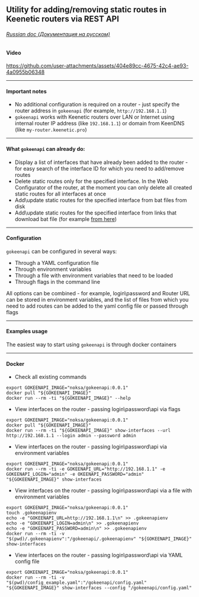 ## Utility for adding/removing static routes in Keenetic routers via REST API

###### [Russian doc (Документация на русском)](https://github.com/Noksa/gokeenapi/blob/main/README_ru.md)

#### Video

https://github.com/user-attachments/assets/404e89cc-4675-42c4-ae93-4a0955b06348

---

#### Important notes
* No additional configuration is required on a router - just specify the router address in `gokeenapi` (for example, `http://192.168.1.1`)
* `gokeenapi` works with Keenetic routers over LAN or Internet using internal router IP address (like `192.168.1.1`) or domain from KeenDNS (like `my-router.keenetic.pro`)
---

#### What `gokeenapi` can already do:
* Display a list of interfaces that have already been added to the router - for easy search of the interface ID for which you need to add/remove routes
* Delete static routes only for the specified interface. In the Web Configurator of the router, at the moment you can only delete all created static routes for all interfaces at once
* Add\update static routes for the specified interface from bat files from disk
* Add\update static routes for the specified interface from links that download bat file (for example [from here](https://iplist.opencck.org/?format=bat&data=cidr4&site=youtube.com))
---

#### Configuration

`gokeenapi` can be configured in several ways:
* Through a YAML configuration file
* Through environment variables
* Through a file with environment variables that need to be loaded
* Through flags in the command line

All options can be combined - for example, login\password and Router URL can be stored in environment variables, and the list of files from which you need to add routes can be added to the yaml config file or passed through flags

---

#### Examples usage

The easiest way to start using `gokeenapi` is through docker containers

---

#### Docker

* Check all existing commands
```shell
export GOKEENAPI_IMAGE="noksa/gokeenapi:0.0.1"
docker pull "${GOKEENAPI_IMAGE}"
docker run --rm -ti "${GOKEENAPI_IMAGE}" --help
```

* View interfaces on the router - passing login\password\api via flags
```shell
export GOKEENAPI_IMAGE="noksa/gokeenapi:0.0.1"
docker pull "${GOKEENAPI_IMAGE}"
docker run --rm -ti "${GOKEENAPI_IMAGE}" show-interfaces --url http://192.168.1.1 --login admin --password admin
```

* View interfaces on the router - passing login\password\api via environment variables
```shell
export GOKEENAPI_IMAGE="noksa/gokeenapi:0.0.1"
docker run --rm -ti -e GOKEENAPI_URL="http://192.168.1.1" -e GOKEENAPI_LOGIN="admin" -e OKEENAPI_PASSWORD="admin" "${GOKEENAPI_IMAGE}" show-interfaces
```

* View interfaces on the router - passing login\password\api via a file with environment variables
```shell
export GOKEENAPI_IMAGE="noksa/gokeenapi:0.0.1"
touch .gokeenapienv
echo -e "GOKEENAPI_URL=http://192.168.1.1\n" >> .gokeenapienv
echo -e "GOKEENAPI_LOGIN=admin\n" >> .gokeenapienv
echo -e "GOKEENAPI_PASSWORD=admin\n" >> .gokeenapienv
docker run --rm -ti -v "$(pwd)/.gokeenapienv":"/gokeenapi/.gokeenapienv" "${GOKEENAPI_IMAGE}" show-interfaces
```

* View interfaces on the router - passing login\password\api via YAML config file
```shell
export GOKEENAPI_IMAGE="noksa/gokeenapi:0.0.1"
docker run --rm -ti -v "$(pwd)/config_example.yaml":"/gokeenapi/config.yaml" "${GOKEENAPI_IMAGE}" show-interfaces --config "/gokeenapi/config.yaml"
```
